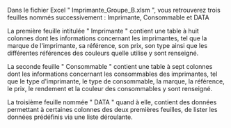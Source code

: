 Dans le fichier Excel " Imprimante_Groupe_B.xlsm ", vous retrouverez trois feuilles nommés successivement : Imprimante, Consommable et DATA



La première feuille intitulée " Imprimante " contient une table à huit colonnes dont les informations concernant les imprimantes, tel que la marque de l'imprimante,
sa référence, son prix, son type ainsi que les différentes références des couleurs quelle utilise y sont renseigné.

La seconde feuille " Consommable " contient une table à sept colonnes dont les informations concernant les consommables des imprimantes, tel que le type d'imprimante,
le type de consommable, la marque, la référence, le prix, le rendement et la couleur des consommables y sont renseigné.

La troisième feuille nommée " DATA " quand à elle, contient des données permettant à certaines colonnes des deux premières feuilles, de lister les données prédéfinis
via une liste déroulante.

